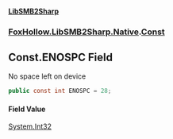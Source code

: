 #### [LibSMB2Sharp](index.md 'index')
### [FoxHollow.LibSMB2Sharp.Native](FoxHollow_LibSMB2Sharp_Native.md 'FoxHollow.LibSMB2Sharp.Native').[Const](FoxHollow_LibSMB2Sharp_Native_Const.md 'FoxHollow.LibSMB2Sharp.Native.Const')
## Const.ENOSPC Field
No space left on device
```csharp
public const int ENOSPC = 28;
```
#### Field Value
[System.Int32](https://docs.microsoft.com/en-us/dotnet/api/System.Int32 'System.Int32')
